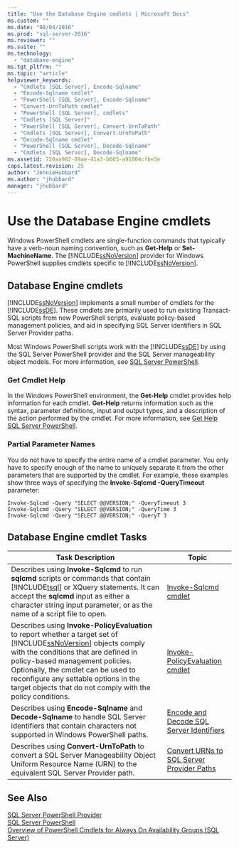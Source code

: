 ```yaml
---
title: "Use the Database Engine cmdlets | Microsoft Docs"
ms.custom: ""
ms.date: "08/04/2016"
ms.prod: "sql-server-2016"
ms.reviewer: ""
ms.suite: ""
ms.technology: 
  - "database-engine"
ms.tgt_pltfrm: ""
ms.topic: "article"
helpviewer_keywords: 
  - "Cmdlets [SQL Server], Encode-Sqlname"
  - "Encode-Sqlname cmdlet"
  - "PowerShell [SQL Server], Encode-Sqlname"
  - "Convert-UrnToPath cmdlet"
  - "PowerShell [SQL Server], cmdlets"
  - "Cmdlets [SQL Server]"
  - "PowerShell [SQL Server], Convert-UrnToPath"
  - "Cmdlets [SQL Server], Convert-UrnToPath"
  - "Decode-Sqlname cmdlet"
  - "PowerShell [SQL Server], Decode-Sqlname"
  - "Cmdlets [SQL Server], Decode-Sqlname"
ms.assetid: 720aa982-09ae-41a3-b603-a91004cfbe3e
caps.latest.revision: 25
author: "JennieHubbard"
ms.author: "jhubbard"
manager: "jhubbard"
---
```

# Use the Database Engine cmdlets
  Windows PowerShell cmdlets are single-function commands that typically have a verb-noun naming convention, such as **Get-Help** or **Set-MachineName**. The [!INCLUDE[ssNoVersion](../../includes/ssnoversion-md.md)] provider for Windows PowerShell supplies cmdlets specific to [!INCLUDE[ssNoVersion](../../includes/ssnoversion-md.md)].  
  
## Database Engine cmdlets  
 [!INCLUDE[ssNoVersion](../../includes/ssnoversion-md.md)] implements a small number of cmdlets for the [!INCLUDE[ssDE](../../includes/ssde-md.md)]. These cmdlets are primarily used to run existing Transact-SQL scripts from new PowerShell scripts, evaluate policy-based management policies, and aid in specifying SQL Server identifiers in SQL Server Provider paths.  
  
 Most Windows PowerShell scripts work with the [!INCLUDE[ssDE](../../includes/ssde-md.md)] by using the SQL Server PowerShell provider and the SQL Server manageability object models. For more information, see [SQL Server PowerShell](../../relational-databases/scripting/sql-server-powershell.md).  
  
### Get Cmdlet Help  
 In the Windows PowerShell environment, the **Get-Help** cmdlet provides help information for each cmdlet. **Get-Help** returns information such as the syntax, parameter definitions, input and output types, and a description of the action performed by the cmdlet. For more information, see [Get Help SQL Server PowerShell](../../relational-databases/scripting/get-help-sql-server-powershell.md).  
  
### Partial Parameter Names  
 You do not have to specify the entire name of a cmdlet parameter. You only have to specify enough of the name to uniquely separate it from the other parameters that are supported by the cmdlet. For example, these examples show three ways of specifying the **Invoke-Sqlcmd -QueryTimeout** parameter:  
  
```  
Invoke-Sqlcmd -Query "SELECT @@VERSION;" -QueryTimeout 3  
Invoke-Sqlcmd -Query "SELECT @@VERSION;" -QueryTime 3  
Invoke-Sqlcmd -Query "SELECT @@VERSION;" -QueryT 3  
```  
  
## Database Engine cmdlet Tasks  
  
|Task Description|Topic|  
|----------------------|-----------|  
|Describes using **Invoke-Sqlcmd** to run **sqlcmd** scripts or commands that contain [!INCLUDE[tsql](../../includes/tsql-md.md)] or XQuery statements. It can accept the **sqlcmd** input as either a character string input parameter, or as the name of a script file to open.|[Invoke-Sqlcmd cmdlet](../../powershell/invoke-sqlcmd-cmdlet.md)|  
|Describes using **Invoke-PolicyEvaluation** to report whether a target set of [!INCLUDE[ssNoVersion](../../includes/ssnoversion-md.md)] objects comply with the conditions that are defined in policy-based management policies. Optionally, the cmdlet can be used to reconfigure any settable options in the target objects that do not comply with the policy conditions.|[Invoke-PolicyEvaluation cmdlet](../../powershell/invoke-policyevaluation-cmdlet.md)|  
|Describes using **Encode-Sqlname** and **Decode-Sqlname** to handle SQL Server identifiers that contain characters not supported in Windows PowerShell paths.|[Encode and Decode SQL Server Identifiers](../../relational-databases/scripting/encode-and-decode-sql-server-identifiers.md)|  
|Describes using **Convert-UrnToPath** to convert a SQL Server Manageability Object Uniform Resource Name (URN) to the equivalent SQL Server Provider path.|[Convert URNs to SQL Server Provider Paths](../../relational-databases/scripting/convert-urns-to-sql-server-provider-paths.md)|  
  
## See Also  
 [SQL Server PowerShell Provider](../../relational-databases/scripting/sql-server-powershell-provider.md)   
 [SQL Server PowerShell](../../relational-databases/scripting/sql-server-powershell.md)   
[Overview of PowerShell Cmdlets for Always On Availability Groups (SQL Server)](../../database-engine/availability-groups/windows/overview-of-powershell-cmdlets-for-always-on-availability-groups-sql-server.md)
  
  
